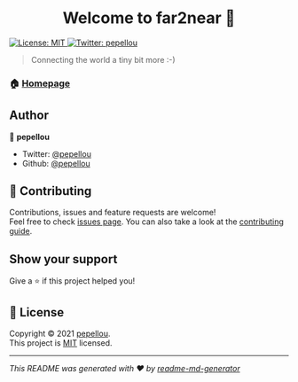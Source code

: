 <h1 align="center">Welcome to far2near 👋</h1>
<p>
  <a href="https://www.mit.edu/~amini/LICENSE.md" target="_blank">
    <img alt="License: MIT" src="https://img.shields.io/badge/License-MIT-yellow.svg" />
  </a>
  <a href="https://twitter.com/pepellou" target="_blank">
    <img alt="Twitter: pepellou" src="https://img.shields.io/twitter/follow/pepellou.svg?style=social" />
  </a>
</p>

> Connecting the world a tiny bit more :-)

### 🏠 [Homepage](http://far2near.org/)

## Author

👤 **pepellou**

* Twitter: [@pepellou](https://twitter.com/pepellou)
* Github: [@pepellou](https://github.com/pepellou)

## 🤝 Contributing

Contributions, issues and feature requests are welcome!<br />Feel free to check [issues page](https://github.com/pepellou/far2near/issues). You can also take a look at the [contributing guide](https://github.com/pepellou/far2near/blob/master/CONTRIBUTING.md).

## Show your support

Give a ⭐️ if this project helped you!

## 📝 License

Copyright © 2021 [pepellou](https://github.com/pepellou).<br />
This project is [MIT](https://www.mit.edu/~amini/LICENSE.md) licensed.

***
_This README was generated with ❤️ by [readme-md-generator](https://github.com/kefranabg/readme-md-generator)_
